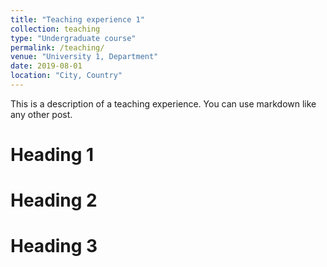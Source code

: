 ```yaml
---
title: "Teaching experience 1"
collection: teaching
type: "Undergraduate course"
permalink: /teaching/
venue: "University 1, Department"
date: 2019-08-01
location: "City, Country"
---
```


This is a description of a teaching experience. You can use markdown like any other post.

Heading 1
======

Heading 2
======

Heading 3
======
